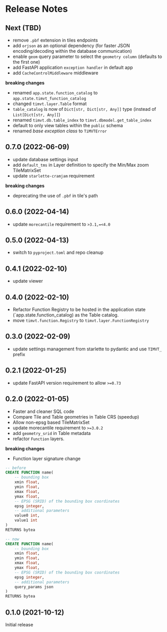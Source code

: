 # Release Notes

## Next (TBD)

* remove `.pbf` extension in tiles endpoints
* add `orjson` as an optional dependency (for faster JSON encoding/decoding within the database communication)
* enable `geom` query parameter to select the `geometry column` (defaults to the first one)
* add FastAPI application `exception handler` in default app
* add `CacheControlMiddleware` middleware

**breaking changes**

* renamed `app.state.function_catalog` to `app.state.timvt_function_catalog`
* changed `timvt.layer.Table` format
* `table_catalog` is now of `Dict[str, Dict[str, Any]]` type (instead of `List[Dict[str, Any]]`)
* renamed `timvt.db.table_index` to `timvt.dbmodel.get_table_index`
* default to only view tables within the `public` schema
* renamed *base exception class* to `TiMVTError`

## 0.7.0 (2022-06-09)

* update database settings input
* add `default_tms` in Layer definition to specify the Min/Max zoom TileMatrixSet
* update `starlette-cramjam` requirement

**breaking changes**

* deprecating the use of `.pbf` in tile's path

## 0.6.0 (2022-04-14)

* update `morecantile` requirement to `>3.1,=<4.0`

## 0.5.0 (2022-04-13)

* switch to `pyproject.toml` and repo cleanup

## 0.4.1 (2022-02-10)

* update viewer

## 0.4.0 (2022-02-10)

* Refactor Function Registry to be hosted in the application state (`app.state.function_catalog) as the Table catalog.
* move `timvt.function.Registry` to `timvt.layer.FunctionRegistry`

## 0.3.0 (2022-02-09)

* update settings management from starlette to pydantic and use `TIMVT_` prefix

## 0.2.1 (2022-01-25)

* update FastAPI version requirement to allow `>=0.73`

## 0.2.0 (2022-01-05)

* Faster and cleaner SQL code
* Compare Tile and Table geometries in Table CRS (speedup)
* Allow non-epsg based TileMatrixSet
* update morecantile requirement to `>=3.0.2`
* add `geometry_srid` in Table metadata
* refactor `Function` layers.

**breaking changes**

* Function layer signature change
```sql
-- before
CREATE FUNCTION name(
    -- bounding box
    xmin float,
    ymin float,
    xmax float,
    ymax float,
    -- EPSG (SRID) of the bounding box coordinates
    epsg integer,
    -- additional parameters
    value0 int,
    value1 int
)
RETURNS bytea

-- now
CREATE FUNCTION name(
    -- bounding box
    xmin float,
    ymin float,
    xmax float,
    ymax float,
    -- EPSG (SRID) of the bounding box coordinates
    epsg integer,
    -- additional parameters
    query_params json
)
RETURNS bytea
```

## 0.1.0 (2021-10-12)

Initial release
